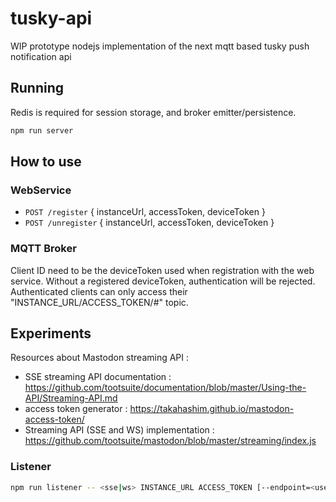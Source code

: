 # tusky-api

WIP prototype nodejs implementation of the next mqtt based tusky push notification api

## Running
Redis is required for session storage, and broker emitter/persistence.

```sh
npm run server
```

## How to use

### WebService
* `POST /register` { instanceUrl, accessToken, deviceToken }
* `POST /unregister` { instanceUrl, accessToken, deviceToken }

### MQTT Broker
Client ID need to be the deviceToken used when registration with the web service.
Without a registered deviceToken, authentication will be rejected.
Authenticated clients can only access their "INSTANCE_URL/ACCESS_TOKEN/#" topic.

## Experiments
Resources about Mastodon streaming API :
* SSE streaming API documentation : https://github.com/tootsuite/documentation/blob/master/Using-the-API/Streaming-API.md
* access token generator : https://takahashim.github.io/mastodon-access-token/
* Streaming API (SSE and WS) implementation : https://github.com/tootsuite/mastodon/blob/master/streaming/index.js

### Listener
```sh
npm run listener -- <sse|ws> INSTANCE_URL ACCESS_TOKEN [--endpoint=<user|public>]
```
